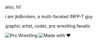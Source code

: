 also, hi!

i am jkdbroken, a multi-faceted INFP-T guy

graphic artist, coder, pro wrestling fanatic

![Pro Wrestling](https://img.shields.io/badge/Interest-Pro%20Wrestling-blueviolet)
![Made with ❤️](https://img.shields.io/badge/Made%20with-%E2%9D%A4-blue)
